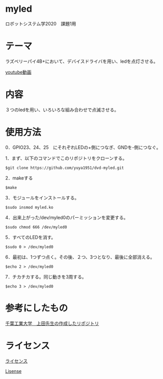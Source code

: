 # myled
ロボットシステム学2020　課題1用


# テーマ
ラズベリーパイ4B+において、デバイスドライバを用い、ledを点灯させる。

[youtube動画](https://www.youtube.com/watch?v=uexH9YN6MUI&feature=youtu.be)

# 内容
３つのledを用い、いろいろな組み合わせで点滅させる。

# 使用方法
0．GPIO23、24、25　にそれぞれLEDの+側につなぎ、GNDを-側につなぐ。

1．まず、以下のコマンドでこのリポジトリをクローンする。

    $git clone https://github.com/yuya1951/dvd-myled.git
    
2．makeする

    $make
    
3．モジュールをインストールする。

    $sudo insmod myled.ko
    
4．出来上がった/dev/myled0のパーミッションを変更する。

    $sudo chmod 666 /dev/myled0
   
5．すべてのLEDを消す。

    $sudo 0 > /dev/myled0
   
6．最初は、1つずつ点く。その後、２つ、3つとなり、最後に全部消える。

    $echo 2 > /dev/myled0
    
7．チカチカする。同じ動きを3周する。

    $echo 3 > /dev/myled0
    
 
# 参考にしたもの
[千葉工業大学　上田先生の作成したリポジトリ](https://github.com/ryuichiueda/robosys_device_drivers)

# ライセンス
[ライセンス](https://github.com/yuya1951/dvd-myled/blob/main/COPYING)

[Lisense](https://github.com/yuya1951/dvd-myled/blob/main/COPYING)

